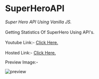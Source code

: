 # SuperHeroAPI
<i>Super Hero API Using Vanilla JS.</i><br><br>
Getting Statistics Of SuperHero Using API's.<br><br>
Youtube Link:- <a href="https://youtu.be/BxehwP9Ag3I">Click Here.</a><br><br>
Hosted Link:-  <a href="https://karansurana.github.io/SuperHeroAPI/">Click Here.</a>

Preview Image:-


![preview](https://user-images.githubusercontent.com/70429983/134139230-e275c49a-1bd7-46c9-82f5-0a662789fc37.PNG)
